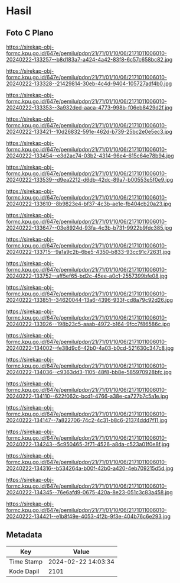 # Hasil

## Foto C Plano

https://sirekap-obj-formc.kpu.go.id/647e/pemilu/pdpr/21/71/01/10/06/2171011006010-20240222-133257--b8d183a7-a424-4a42-83f8-6c57c658bc82.jpg

https://sirekap-obj-formc.kpu.go.id/647e/pemilu/pdpr/21/71/01/10/06/2171011006010-20240222-133328--21429814-30eb-4c4d-9404-105727adf4b0.jpg

https://sirekap-obj-formc.kpu.go.id/647e/pemilu/pdpr/21/71/01/10/06/2171011006010-20240222-133353--3a932ded-aaca-4773-998b-f06eb8429d2f.jpg

https://sirekap-obj-formc.kpu.go.id/647e/pemilu/pdpr/21/71/01/10/06/2171011006010-20240222-133421--10d26832-591e-462d-b739-25bc2e0e5ec3.jpg

https://sirekap-obj-formc.kpu.go.id/647e/pemilu/pdpr/21/71/01/10/06/2171011006010-20240222-133454--e3d2ac74-03b2-4314-96e4-615c64e78b94.jpg

https://sirekap-obj-formc.kpu.go.id/647e/pemilu/pdpr/21/71/01/10/06/2171011006010-20240222-133539--d9ea2212-d6db-42dc-89a7-b00553e5f0e9.jpg

https://sirekap-obj-formc.kpu.go.id/647e/pemilu/pdpr/21/71/01/10/06/2171011006010-20240222-133610--8b9823e4-bf37-4c3b-ae1e-fb404cb20a23.jpg

https://sirekap-obj-formc.kpu.go.id/647e/pemilu/pdpr/21/71/01/10/06/2171011006010-20240222-133647--03e8924d-93fa-4c3b-b731-9922b9fdc385.jpg

https://sirekap-obj-formc.kpu.go.id/647e/pemilu/pdpr/21/71/01/10/06/2171011006010-20240222-133715--9a1a9c2b-6be5-4350-b833-93cc91c72631.jpg

https://sirekap-obj-formc.kpu.go.id/647e/pemilu/pdpr/21/71/01/10/06/2171011006010-20240222-133752--aff5ef65-bd2c-45ee-a0c1-2557399bfe08.jpg

https://sirekap-obj-formc.kpu.go.id/647e/pemilu/pdpr/21/71/01/10/06/2171011006010-20240222-133851--34620044-13a6-4396-933f-cd8a79c92d26.jpg

https://sirekap-obj-formc.kpu.go.id/647e/pemilu/pdpr/21/71/01/10/06/2171011006010-20240222-133926--198b23c5-aaab-4972-b164-9fcc7f86586c.jpg

https://sirekap-obj-formc.kpu.go.id/647e/pemilu/pdpr/21/71/01/10/06/2171011006010-20240222-134002--fe38d9c6-42b0-4a03-b0cd-521630c347c8.jpg

https://sirekap-obj-formc.kpu.go.id/647e/pemilu/pdpr/21/71/01/10/06/2171011006010-20240222-134036--c9363dd3-1105-48f8-bb8e-585970928bfc.jpg

https://sirekap-obj-formc.kpu.go.id/647e/pemilu/pdpr/21/71/01/10/06/2171011006010-20240222-134110--622f062c-bcd1-4766-a38e-ca727b7c5a1e.jpg

https://sirekap-obj-formc.kpu.go.id/647e/pemilu/pdpr/21/71/01/10/06/2171011006010-20240222-134147--7a822706-74c2-4c31-b8c6-21374ddd7f11.jpg

https://sirekap-obj-formc.kpu.go.id/647e/pemilu/pdpr/21/71/01/10/06/2171011006010-20240222-134243--5c950465-3f71-4526-a8da-c523a01f0e8f.jpg

https://sirekap-obj-formc.kpu.go.id/647e/pemilu/pdpr/21/71/01/10/06/2171011006010-20240222-134316--b534264a-b00f-42b0-a420-4eb709215d5d.jpg

https://sirekap-obj-formc.kpu.go.id/647e/pemilu/pdpr/21/71/01/10/06/2171011006010-20240222-134345--76e6afd9-0675-420a-8e23-051c3c83a458.jpg

https://sirekap-obj-formc.kpu.go.id/647e/pemilu/pdpr/21/71/01/10/06/2171011006010-20240222-134421--e1b8f49e-4053-4f2b-9f3e-404b76c6e293.jpg


## Metadata

| Key        | Value               |
| ---------- | ------------------- |
| Time Stamp | 2024-02-22 14:03:34 |
| Kode Dapil | 2101                |




